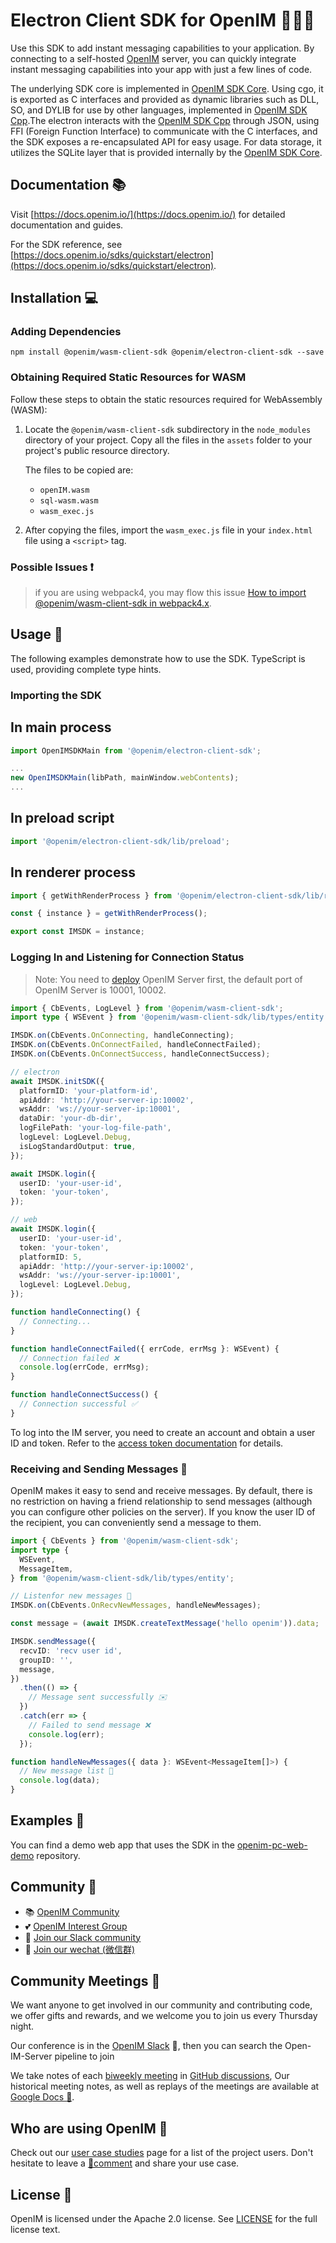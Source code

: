 # Electron Client SDK for OpenIM 👨‍💻💬

Use this SDK to add instant messaging capabilities to your application. By connecting to a self-hosted [OpenIM](https://www.openim.online/) server, you can quickly integrate instant messaging capabilities into your app with just a few lines of code.

The underlying SDK core is implemented in [OpenIM SDK Core](https://github.com/openimsdk/openim-sdk-core). Using cgo, it is exported as C interfaces and provided as dynamic libraries such as DLL, SO, and DYLIB for use by other languages, implemented in [OpenIM SDK Cpp](https://github.com/openimsdk/openim-sdk-cpp.git).The electron interacts with the [OpenIM SDK Cpp](https://github.com/openimsdk/openim-sdk-cpp.git) through JSON, using FFI (Foreign Function Interface) to communicate with the C interfaces, and the SDK exposes a re-encapsulated API for easy usage. For data storage, it utilizes the SQLite layer that is provided internally by the [OpenIM SDK Core](https://github.com/openimsdk/openim-sdk-core).

## Documentation 📚

Visit [https://docs.openim.io/](https://docs.openim.io/) for detailed documentation and guides.

For the SDK reference, see [https://docs.openim.io/sdks/quickstart/electron](https://docs.openim.io/sdks/quickstart/electron).

## Installation 💻

### Adding Dependencies

```shell
npm install @openim/wasm-client-sdk @openim/electron-client-sdk --save
```

### Obtaining Required Static Resources for WASM

Follow these steps to obtain the static resources required for WebAssembly (WASM):

1. Locate the `@openim/wasm-client-sdk` subdirectory in the `node_modules` directory of your project. Copy all the files in the `assets` folder to your project's public resource directory.

   The files to be copied are:

   - `openIM.wasm`
   - `sql-wasm.wasm`
   - `wasm_exec.js`

2. After copying the files, import the `wasm_exec.js` file in your `index.html` file using a `<script>` tag.

### Possible Issues ❗

> if you are using webpack4, you may flow this issue [How to import @openim/wasm-client-sdk in webpack4.x](https://github.com/openimsdk/open-im-sdk-web-wasm/issues/73).

## Usage 🚀

The following examples demonstrate how to use the SDK. TypeScript is used, providing complete type hints.

### Importing the SDK

## In main process

```typescript
import OpenIMSDKMain from '@openim/electron-client-sdk';

...
new OpenIMSDKMain(libPath, mainWindow.webContents);
...
```

## In preload script

```typescript
import '@openim/electron-client-sdk/lib/preload';
```

## In renderer process

```typescript
import { getWithRenderProcess } from '@openim/electron-client-sdk/lib/render';

const { instance } = getWithRenderProcess();

export const IMSDK = instance;
```

### Logging In and Listening for Connection Status

> Note: You need to [deploy](https://github.com/openimsdk/open-im-server#rocket-quick-start) OpenIM Server first, the default port of OpenIM Server is 10001, 10002.

```typescript
import { CbEvents, LogLevel } from '@openim/wasm-client-sdk';
import type { WSEvent } from '@openim/wasm-client-sdk/lib/types/entity';

IMSDK.on(CbEvents.OnConnecting, handleConnecting);
IMSDK.on(CbEvents.OnConnectFailed, handleConnectFailed);
IMSDK.on(CbEvents.OnConnectSuccess, handleConnectSuccess);

// electron
await IMSDK.initSDK({
  platformID: 'your-platform-id',
  apiAddr: 'http://your-server-ip:10002',
  wsAddr: 'ws://your-server-ip:10001',
  dataDir: 'your-db-dir',
  logFilePath: 'your-log-file-path',
  logLevel: LogLevel.Debug,
  isLogStandardOutput: true,
});

await IMSDK.login({
  userID: 'your-user-id',
  token: 'your-token',
});

// web
await IMSDK.login({
  userID: 'your-user-id',
  token: 'your-token',
  platformID: 5,
  apiAddr: 'http://your-server-ip:10002',
  wsAddr: 'ws://your-server-ip:10001',
  logLevel: LogLevel.Debug,
});

function handleConnecting() {
  // Connecting...
}

function handleConnectFailed({ errCode, errMsg }: WSEvent) {
  // Connection failed ❌
  console.log(errCode, errMsg);
}

function handleConnectSuccess() {
  // Connection successful ✅
}
```

To log into the IM server, you need to create an account and obtain a user ID and token. Refer to the [access token documentation](https://docs.openim.io/restapi/userManagement/userRegister) for details.

### Receiving and Sending Messages 💬

OpenIM makes it easy to send and receive messages. By default, there is no restriction on having a friend relationship to send messages (although you can configure other policies on the server). If you know the user ID of the recipient, you can conveniently send a message to them.

```typescript
import { CbEvents } from '@openim/wasm-client-sdk';
import type {
  WSEvent,
  MessageItem,
} from '@openim/wasm-client-sdk/lib/types/entity';

// Listenfor new messages 📩
IMSDK.on(CbEvents.OnRecvNewMessages, handleNewMessages);

const message = (await IMSDK.createTextMessage('hello openim')).data;

IMSDK.sendMessage({
  recvID: 'recv user id',
  groupID: '',
  message,
})
  .then(() => {
    // Message sent successfully ✉️
  })
  .catch(err => {
    // Failed to send message ❌
    console.log(err);
  });

function handleNewMessages({ data }: WSEvent<MessageItem[]>) {
  // New message list 📨
  console.log(data);
}
```

## Examples 🌟

You can find a demo web app that uses the SDK in the [openim-pc-web-demo](https://github.com/openimsdk/open-im-pc-web-demo) repository.

## Community :busts_in_silhouette:

- 📚 [OpenIM Community](https://github.com/OpenIMSDK/community)
- 💕 [OpenIM Interest Group](https://github.com/Openim-sigs)
- 🚀 [Join our Slack community](https://join.slack.com/t/openimsdk/shared_invite/zt-2ijy1ys1f-O0aEDCr7ExRZ7mwsHAVg9A)
- :eyes: [Join our wechat (微信群)](https://openim-1253691595.cos.ap-nanjing.myqcloud.com/WechatIMG20.jpeg)

## Community Meetings :calendar:

We want anyone to get involved in our community and contributing code, we offer gifts and rewards, and we welcome you to join us every Thursday night.

Our conference is in the [OpenIM Slack](https://join.slack.com/t/openimsdk/shared_invite/zt-2ijy1ys1f-O0aEDCr7ExRZ7mwsHAVg9A) 🎯, then you can search the Open-IM-Server pipeline to join

We take notes of each [biweekly meeting](https://github.com/orgs/OpenIMSDK/discussions/categories/meeting) in [GitHub discussions](https://github.com/openimsdk/open-im-server/discussions/categories/meeting), Our historical meeting notes, as well as replays of the meetings are available at [Google Docs :bookmark_tabs:](https://docs.google.com/document/d/1nx8MDpuG74NASx081JcCpxPgDITNTpIIos0DS6Vr9GU/edit?usp=sharing).

## Who are using OpenIM :eyes:

Check out our [user case studies](https://github.com/OpenIMSDK/community/blob/main/ADOPTERS.md) page for a list of the project users. Don't hesitate to leave a [📝comment](https://github.com/openimsdk/open-im-server/issues/379) and share your use case.

## License :page_facing_up:

OpenIM is licensed under the Apache 2.0 license. See [LICENSE](https://github.com/openimsdk/open-im-server/tree/main/LICENSE) for the full license text.
